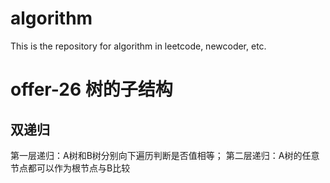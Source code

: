 # algorithm
This is the repository for algorithm in leetcode, newcoder, etc.

# offer-26 树的子结构
## 双递归
第一层递归：A树和B树分别向下遍历判断是否值相等；
第二层递归：A树的任意节点都可以作为根节点与B比较
